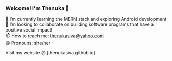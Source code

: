 ### Welcome! I'm Thenuka 👋

🌱 I’m currently learning the MERN stack and exploring Android development 
<br>
👯 I’m looking to collaborate on building software programs that have a positive social impact!
<br>
📫 How to reach me: thenukasiva@yahoo.com
<br>
😄 Pronouns: she/her

Visit my website @ [thenukasiva.github.io]

<!--
**thenukasiva/thenukasiva** is a ✨ _special_ ✨ repository because its `README.md` (this file) appears on your GitHub profile.

Here are some ideas to get you started:


- 🌱 I’m currently learning ...

- 🤔 I’m looking for help with ...
- 💬 Ask me about ...

- ⚡ Fun fact: ...
-->
